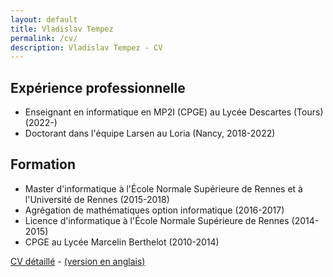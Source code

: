 ```yaml
---
layout: default
title: Vladislav Tempez
permalink: /cv/
description: Vladislav Tempez - CV
---
```

## Expérience professionnelle
- Enseignant en informatique en MP2I (CPGE) au Lycée Descartes (Tours) (2022-)
- Doctorant dans l'équipe Larsen au Loria (Nancy, 2018-2022)

## Formation
- Master d'informatique à l'École Normale Supérieure de Rennes et à l'Université de Rennes (2015-2018)
- Agrégation de mathématiques option informatique (2016-2017)
- Licence d'informatique à l'École Normale Supérieure de Rennes (2014-2015)
- CPGE au Lycée Marcelin Berthelot (2010-2014)

[CV détaillé](/docs/CV/CV_Vladislav_TEMPEZ.pdf)  -  [(version en anglais)](/docs/CV/CV_Vladislav_TEMPEZ_en.pdf)


